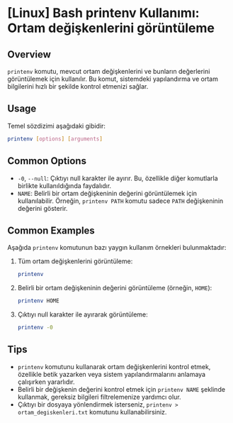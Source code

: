 # [Linux] Bash printenv Kullanımı: Ortam değişkenlerini görüntüleme

## Overview
`printenv` komutu, mevcut ortam değişkenlerini ve bunların değerlerini görüntülemek için kullanılır. Bu komut, sistemdeki yapılandırma ve ortam bilgilerini hızlı bir şekilde kontrol etmenizi sağlar.

## Usage
Temel sözdizimi aşağıdaki gibidir:

```bash
printenv [options] [arguments]
```

## Common Options
- `-0`, `--null`: Çıktıyı null karakter ile ayırır. Bu, özellikle diğer komutlarla birlikte kullanıldığında faydalıdır.
- `NAME`: Belirli bir ortam değişkeninin değerini görüntülemek için kullanılabilir. Örneğin, `printenv PATH` komutu sadece `PATH` değişkeninin değerini gösterir.

## Common Examples
Aşağıda `printenv` komutunun bazı yaygın kullanım örnekleri bulunmaktadır:

1. Tüm ortam değişkenlerini görüntüleme:
   ```bash
   printenv
   ```

2. Belirli bir ortam değişkeninin değerini görüntüleme (örneğin, `HOME`):
   ```bash
   printenv HOME
   ```

3. Çıktıyı null karakter ile ayırarak görüntüleme:
   ```bash
   printenv -0
   ```

## Tips
- `printenv` komutunu kullanarak ortam değişkenlerini kontrol etmek, özellikle betik yazarken veya sistem yapılandırmalarını anlamaya çalışırken yararlıdır.
- Belirli bir değişkenin değerini kontrol etmek için `printenv NAME` şeklinde kullanmak, gereksiz bilgileri filtrelemenize yardımcı olur.
- Çıktıyı bir dosyaya yönlendirmek isterseniz, `printenv > ortam_degiskenleri.txt` komutunu kullanabilirsiniz.